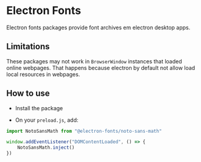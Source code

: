 # Electron Fonts

Electron fonts packages provide font archives em electron desktop apps.

## Limitations

These packages may not work in `BrowserWindow` instances that loaded online webpages. That happens because electron by default not allow load local resources in webpages.

## How to use

* Install the package

* On your `preload.js`, add:

```ts
import NotoSansMath from "@electron-fonts/noto-sans-math"

window.addEventListener("DOMContentLoaded", () => {
    NotoSansMath.inject()
})
```
